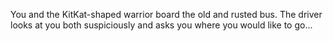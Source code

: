 You and the KitKat-shaped warrior board the old and rusted bus. 
The driver looks at you both suspiciously and asks you where you would like to go...